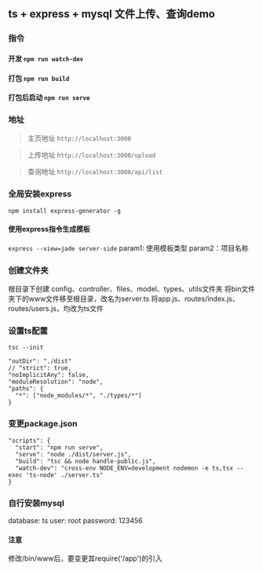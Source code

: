## ts + express + mysql 文件上传、查询demo

### 指令
#### 开发 `npm run watch-dev`
#### 打包 `npm run build`
#### 打包后启动 `npm run serve`

### 地址
> 主页地址
`http://localhost:3000`

> 上传地址
`http://localhost:3000/upload`

> 查询地址
`http://localhost:3000/api/list`

### 全局安装express

`npm install express-generator -g`

#### 使用express指令生成模板

`express --view=jade server-side`
param1: 使用模板类型
param2：项目名称

### 创建文件夹
根目录下创建 config、controller、files、model、types、utils文件夹
将bin文件夹下的www文件移至根目录，改名为server.ts
将app.js、routes/index.js、routes/users.js，均改为ts文件

### 设置ts配置
`tsc --init`
```
"outDir": "./dist"
// "strict": true,
"noImplicitAny": false, 
"moduleResolution": "node",
"paths": {
  "*": ["node_modules/*", "./types/*"]
}
```

### 变更package.json
```
"scripts": {
  "start": "npm run serve",
  "serve": "node ./dist/server.js",
  "build": "tsc && node handle-public.js",
  "watch-dev": "cross-env NODE_ENV=development nodemon -e ts,tsx --exec 'ts-node' ./server.ts"
}
```

### 自行安装mysql
database: ts
user: root
password: 123456

#### 注意
修改/bin/www后，要变更其require('/app')的引入
